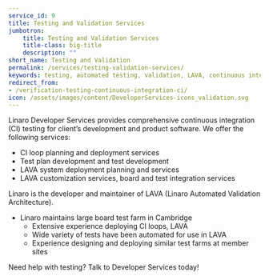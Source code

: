 ```yaml
---
service_id: 9
title: Testing and Validation Services
jumbotron:
    title: Testing and Validation Services
    title-class: big-title
    description: ""
short_name: Testing and Validation
permalink: /services/testing-validation-services/
keywords: testing, automated testing, validation, LAVA, continuous integration, CI, test plan, test development
redirect_from:
- /verification-testing-continuous-integration-ci/
icon: /assets/images/content/DeveloperServices-icons_validation.svg
---
```

Linaro Developer Services provides comprehensive continuous integration (CI) testing for client’s development and product software.  We offer the following services:
- CI loop planning and deployment services
- Test plan development and test development
- LAVA system deployment planning and services
- LAVA customization services, board and test integration services

Linaro is the developer and maintainer of LAVA (Linaro Automated Validation Architecture).

- Linaro maintains large board test farm in Cambridge
    - Extensive experience deploying CI loops, LAVA
    - Wide variety of tests have been automated for use in LAVA
    - Experience designing and deploying similar test farms at member sites

Need help with testing?  Talk to Developer Services today!
